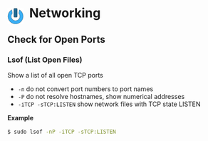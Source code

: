 # Networking <img style="margin: 6px 13px 0px 0px" align="left" src="../data/images/logo_36x36.png" />

## Check for Open Ports

### Lsof (List Open Files)
Show a list of all open TCP ports
* `-n` do not convert port numbers to port names
* `-P` do not resolve hostnames, show numerical addresses
* `-iTCP -sTCP:LISTEN` show network files with TCP state LISTEN

**Example**
```bash
$ sudo lsof -nP -iTCP -sTCP:LISTEN
```

